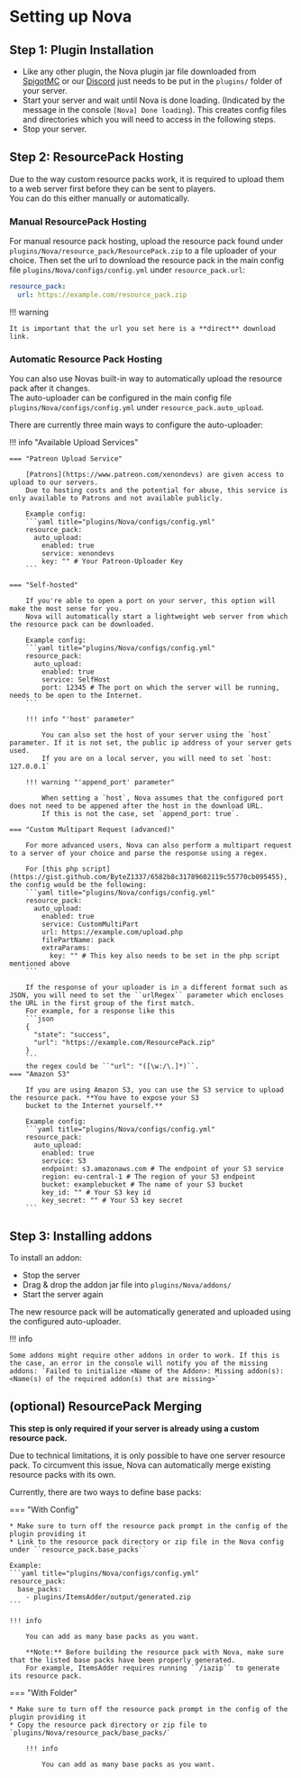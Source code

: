 # Setting up Nova

## Step 1: Plugin Installation

* Like any other plugin, the Nova plugin jar file downloaded from [SpigotMC](https://www.spigotmc.org/resources/93648/) or our [Discord](https://discord.gg/hnEknVWvUe) just needs to be put in the ``plugins/`` folder of your server.
* Start your server and wait until Nova is done loading. (Indicated by the message in the console `[Nova] Done loading`). This creates config files and directories which you will need to access in the following steps.
* Stop your server.

## Step 2: ResourcePack Hosting

Due to the way custom resource packs work, it is required to upload them to a web server first before they can be sent to players.  
You can do this either manually or automatically.

### Manual ResourcePack Hosting

For manual resource pack hosting, upload the resource pack found under ``plugins/Nova/resource_pack/ResourcePack.zip`` to a file uploader of your choice.
Then set the url to download the resource pack in the main config file ``plugins/Nova/configs/config.yml`` under ``resource_pack.url``:

```yaml title="plugins/Nova/configs/config.yml"
resource_pack:
  url: https://example.com/resource_pack.zip
```

!!! warning

    It is important that the url you set here is a **direct** download link.

### Automatic Resource Pack Hosting

You can also use Novas built-in way to automatically upload the resource pack after it changes.  
The auto-uploader can be configured in the main config file ``plugins/Nova/configs/config.yml`` under ``resource_pack.auto_upload``.

There are currently three main ways to configure the auto-uploader:

!!! info "Available Upload Services"

    === "Patreon Upload Service"
    
        [Patrons](https://www.patreon.com/xenondevs) are given access to upload to our servers.
        Due to hosting costs and the potential for abuse, this service is only available to Patrons and not available publicly.
    
        Example config:
        ```yaml title="plugins/Nova/configs/config.yml"
        resource_pack:
          auto_upload:
            enabled: true
            service: xenondevs
            key: "" # Your Patreon-Uploader Key
        ```
    
    === "Self-hosted"
    
        If you're able to open a port on your server, this option will make the most sense for you.
        Nova will automatically start a lightweight web server from which the resource pack can be downloaded.
    
        Example config:
        ```yaml title="plugins/Nova/configs/config.yml"
        resource_pack:
          auto_upload:
            enabled: true
            service: SelfHost
            port: 12345 # The port on which the server will be running, needs to be open to the Internet.
        ```
    
        !!! info "'host' parameter"
    
            You can also set the host of your server using the `host` parameter. If it is not set, the public ip address of your server gets used.
            If you are on a local server, you will need to set `host: 127.0.0.1`
    
        !!! warning "'append_port' parameter"
    
            When setting a `host`, Nova assumes that the configured port does not need to be appened after the host in the download URL.
            If this is not the case, set `append_port: true`.
    
    === "Custom Multipart Request (advanced)"
    
        For more advanced users, Nova can also perform a multipart request to a server of your choice and parse the response using a regex.
    
        For [this php script](https://gist.github.com/ByteZ1337/6582b8c31789602119c55770cb095455), the config would be the following:
        ```yaml title="plugins/Nova/configs/config.yml"
        resource_pack:
          auto_upload:
            enabled: true
            service: CustomMultiPart
            url: https://example.com/upload.php
            filePartName: pack
            extraParams:
              key: "" # This key also needs to be set in the php script mentioned above
        ```
    
        If the response of your uploader is in a different format such as JSON, you will need to set the ``urlRegex`` parameter which encloses the URL in the first group of the first match.
        For example, for a response like this 
        ```json
        {
          "state": "success",
          "url": "https://example.com/ResourcePack.zip"
        }
        ```
        the regex could be ``"url": "([\w:/\.]*)``.
    === "Amazon S3"

        If you are using Amazon S3, you can use the S3 service to upload the resource pack. **You have to expose your S3 
        bucket to the Internet yourself.**

        Example config:
        ```yaml title="plugins/Nova/configs/config.yml"
        resource_pack:
          auto_upload:
            enabled: true
            service: S3
            endpoint: s3.amazonaws.com # The endpoint of your S3 service
            region: eu-central-1 # The region of your S3 endpoint
            bucket: examplebucket # The name of your S3 bucket
            key_id: "" # Your S3 key id
            key_secret: "" # Your S3 key secret
        ```

## Step 3: Installing addons

To install an addon:

* Stop the server
* Drag & drop the addon jar file into ``plugins/Nova/addons/``
* Start the server again

The new resource pack will be automatically generated and uploaded using the configured auto-uploader.

!!! info

    Some addons might require other addons in order to work. If this is the case, an error in the console will notify you of the missing addons: `Failed to initialize <Name of the Addon>: Missing addon(s): <Name(s) of the required addon(s) that are missing>`

## (optional) ResourcePack Merging

**This step is only required if your server is already using a custom resource pack.**

Due to technical limitations, it is only possible to have one server resource pack. To circumvent this issue, Nova can automatically merge existing resource packs with its own.  

Currently, there are two ways to define base packs:  

=== "With Config"

    * Make sure to turn off the resource pack prompt in the config of the plugin providing it
    * Link to the resource pack directory or zip file in the Nova config under ``resource_pack.base_packs``

    Example:
    ```yaml title="plugins/Nova/configs/config.yml"
    resource_pack:
      base_packs:
        - plugins/ItemsAdder/output/generated.zip
    ```

    !!! info
    
        You can add as many base packs as you want.
    
        **Note:** Before building the resource pack with Nova, make sure that the listed base packs have been properly generated.
        For example, ItemsAdder requires running ``/iazip`` to generate its resource pack.

=== "With Folder"

    * Make sure to turn off the resource pack prompt in the config of the plugin providing it
    * Copy the resource pack directory or zip file to `plugins/Nova/resource_pack/base_packs/`

        !!! info
    
            You can add as many base packs as you want.